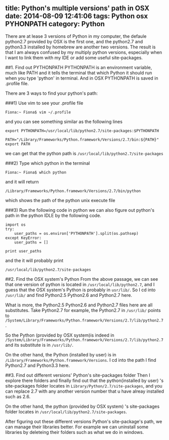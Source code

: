 title: Python's multiple versions' path in OSX
date: 2014-08-09 12:41:06
tags: Python osx PYHONPATH
category: Python
---

There are at lease 3 versions of Python in my computer, the defaule python2.7 provided by OSX is the first one, and the python2.7 and python3.3 installed by homebrew are another two versions. The result is that I am always confused by my multiply python versions, especially when I want to link them with my IDE or add some useful site-packages.

<!--more-->

##1. Find out PYTHONPATH
PYTHONPATH is an environment variable, much like PATH and it tells the terminal that which Python it should run when you type 'python' in terminal. And in OSX PYTHONPATH is saved in .profile file. 

There are 3 ways to find your python's path:

###1)  Use vim to see your .profile file 
```
Fiona:~ Fiona$ vim ~/.profile
```

and you can see something similar as the following lines
	
```
export PYTHONPATH=/usr/local/lib/python2.7/site-packages:$PYTHONPATH

PATH="/Library/Frameworks/Python.framework/Versions/2.7/bin:${PATH}"
export PATH
```

we can get that the python path is `/usr/local/lib/python2.7/site-packages`
	


###2)  Type which python in the terminal

```
Fiona:~ Fiona$ which python
```

and it will return 
```
/Library/Frameworks/Python.framework/Versions/2.7/bin/python
```
which shows the path of the python unix execute file


###3)  Run the following code in python
we can also figure out python's path in the python IDLE by the following code.

```
import os
try:
    user_paths = os.environ['PYTHONPATH'].split(os.pathsep)
except KeyError:
    user_paths = []

print user_paths    
```

and the it will probably print 
```
/usr/local/lib/python2.7/site-packages
```


##2. Find the OSX system's Python 
From the above passage, we can see that one version of python is located in `/usr/local/lib/python2.7`, and I guess that the OSX system's Python is probably in `usr/lib/`. So I cd into `/usr/lib/` and find Python2.5 Python2.6 and Python2.7 here. 

What is more, the Python2.5 Python2.6 and Python2.7 files here are all substitutes. Take Python2.7 for example, the Python2.7 in `/usr/lib/` points to 
`/System/Library/Frameworks/Python.framework/Versions/2.7/lib/python2.7`.

So the Python (provided by OSX system)is indeed in 
`/System/Library/Frameworks/Python.framework/Versions/2.7/lib/python2.7`
and its substitute is in `/usr/lib/`.


On the other hand, the Python (installed by user) is in 
`/Library/Frameworks/Python.framework/Versions`. 
I cd into the path I find Python2.7 and Python3.3 here.


##3. Find out different versions' Python's site-packages folder
Then I explore there folders and finally find out that the python(installed by user) 's site-packages folder locates in `Library/Python/2.7/site-packages`, and you can replace 2.7 with any another version number that u have alreay installed such as 2.6.

On the other hand, the python (provided by OSX system) 's site-packages folder locates in
`/usr/local/lib/python2.7/site-packages`.

After figuring out these different versions Python's site-package's path, we can manage their libraries better. For example we can uninstall some libraries by deleteing their folders such as what we do in windows.